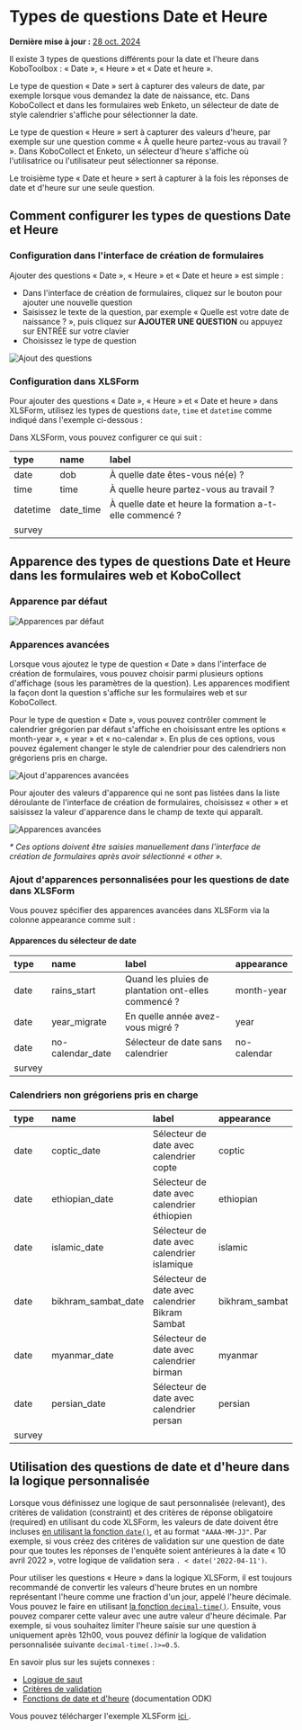 # Types de questions Date et Heure
**Dernière mise à jour :** <a href="https://github.com/kobotoolbox/docs/blob/c0db4b85c885da715ece9bd7c77707400b471f80/source/date_time.md" class="reference">28 oct. 2024</a>

Il existe 3 types de questions différents pour la date et l'heure dans KoboToolbox : « Date », « Heure » et « Date et heure ».

Le type de question « Date » sert à capturer des valeurs de date, par exemple lorsque vous demandez la date de naissance, etc. Dans KoboCollect et dans les formulaires web Enketo, un sélecteur de date de style calendrier s'affiche pour sélectionner la date.

Le type de question « Heure » sert à capturer des valeurs d'heure, par exemple sur une question comme « À quelle heure partez-vous au travail ? ». Dans KoboCollect et Enketo, un sélecteur d'heure s'affiche où l'utilisatrice ou l'utilisateur peut sélectionner sa réponse.

Le troisième type « Date et heure » sert à capturer à la fois les réponses de date et d'heure sur une seule question.

## Comment configurer les types de questions Date et Heure

### Configuration dans l'interface de création de formulaires

Ajouter des questions « Date », « Heure » et « Date et heure » est simple :

- Dans l'interface de création de formulaires, cliquez sur le bouton <i class="k-icon k-icon-plus"></i> pour ajouter une nouvelle question
- Saisissez le texte de la question, par exemple « Quelle est votre date de naissance ? », puis cliquez sur **AJOUTER UNE QUESTION** ou appuyez sur ENTRÉE sur votre clavier
- Choisissez le type de question

![Ajout des questions](images/date_time/adding.gif)

### Configuration dans XLSForm

Pour ajouter des questions « Date », « Heure » et « Date et heure » dans XLSForm, utilisez les types de questions `date`, `time` et `datetime` comme indiqué dans l'exemple ci-dessous :

Dans XLSForm, vous pouvez configurer ce qui suit :

| type     | name      | label                                                  |
| :------- | :-------- | :----------------------------------------------------- |
| date     | dob       | À quelle date êtes-vous né(e) ?                        |
| time     | time      | À quelle heure partez-vous au travail ?                |
| datetime | date_time | À quelle date et heure la formation a-t-elle commencé ? |
| survey   |

## Apparence des types de questions Date et Heure dans les formulaires web et KoboCollect

### Apparence par défaut

![Apparences par défaut](images/date_time/default_appearances.png)

### Apparences avancées

Lorsque vous ajoutez le type de question « Date » dans l'interface de création de formulaires, vous pouvez choisir parmi plusieurs options d'affichage (sous les paramètres de la question). Les apparences modifient la façon dont la question s'affiche sur les formulaires web et sur KoboCollect.

Pour le type de question « Date », vous pouvez contrôler comment le calendrier grégorien par défaut s'affiche en choisissant entre les options « month-year », « year » et « no-calendar ». En plus de ces options, vous pouvez également changer le style de calendrier pour des calendriers non grégoriens pris en charge.

![Ajout d'apparences avancées](images/date_time/advanced_appearance.png)

Pour ajouter des valeurs d'apparence qui ne sont pas listées dans la liste déroulante de l'interface de création de formulaires, choisissez « other » et saisissez la valeur d'apparence dans le champ de texte qui apparaît.

![Apparences avancées](images/date_time/advanced_appearances.png)

_\* Ces options doivent être saisies manuellement dans l'interface de création de formulaires après avoir sélectionné « other »._

### Ajout d'apparences personnalisées pour les questions de date dans XLSForm

Vous pouvez spécifier des apparences avancées dans XLSForm via la colonne appearance comme suit :

#### Apparences du sélecteur de date

| type   | name             | label                                              | appearance  |
| :----- | :--------------- | :------------------------------------------------- | :---------- |
| date   | rains_start      | Quand les pluies de plantation ont-elles commencé ? | month-year  |
| date   | year_migrate     | En quelle année avez-vous migré ?                  | year        |
| date   | no-calendar_date | Sélecteur de date sans calendrier                  | no-calendar |
| survey |

### Calendriers non grégoriens pris en charge

| type   | name                | label                                    | appearance     |
| :----- | :------------------ | :--------------------------------------- | :------------- |
| date   | coptic_date         | Sélecteur de date avec calendrier copte  | coptic         |
| date   | ethiopian_date      | Sélecteur de date avec calendrier éthiopien | ethiopian   |
| date   | islamic_date        | Sélecteur de date avec calendrier islamique | islamic     |
| date   | bikhram_sambat_date | Sélecteur de date avec calendrier Bikram Sambat | bikhram_sambat |
| date   | myanmar_date        | Sélecteur de date avec calendrier birman | myanmar        |
| date   | persian_date        | Sélecteur de date avec calendrier persan | persian        |
| survey |

## Utilisation des questions de date et d'heure dans la logique personnalisée

Lorsque vous définissez une logique de saut personnalisée (relevant), des critères de validation (constraint) et des critères de réponse obligatoire (required) en utilisant du code XLSForm, les valeurs de date doivent être incluses [en utilisant la fonction `date()`](https://docs.getodk.org/form-operators-functions/#date), et au format `"AAAA-MM-JJ"`. Par exemple, si vous créez des critères de validation sur une question de date pour que toutes les réponses de l'enquête soient antérieures à la date « 10 avril 2022 », votre logique de validation sera `. < date('2022-04-11')`.

Pour utiliser les questions « Heure » dans la logique XLSForm, il est toujours recommandé de convertir les valeurs d'heure brutes en un nombre représentant l'heure comme une fraction d'un jour, appelé l'heure décimale. Vous pouvez le faire en utilisant [la fonction `decimal-time()`](https://docs.getodk.org/form-operators-functions/#decimal-time). Ensuite, vous pouvez comparer cette valeur avec une autre valeur d'heure décimale. Par exemple, si vous souhaitez limiter l'heure saisie sur une question à uniquement après 12h00, vous pouvez définir la logique de validation personnalisée suivante `decimal-time(.)>=0.5`.

En savoir plus sur les sujets connexes :

- [Logique de saut](skip_logic.md)
- [Critères de validation](validation_criteria.md)
- [Fonctions de date et d'heure](https://docs.getodk.org/form-operators-functions/#date-and-time) (documentation ODK)

<p class="note">
  Vous pouvez télécharger l'exemple XLSForm
  <a
    download
    class="reference"
    href="./_static/files/date_time/date_time.xlsx"
    >ici <i class="k-icon k-icon-file-xls"></i></a
  >.
</p>
